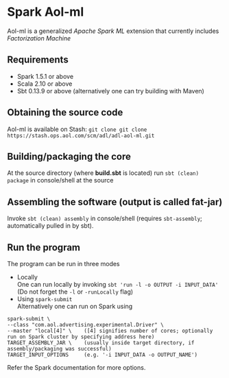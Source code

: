 # Spark Aol-ml
Aol-ml is a generalized *Apache Spark ML* extension that currently includes *Factorization Machine*

## Requirements
* Spark 1.5.1 or above 
* Scala 2.10 or above
* Sbt 0.13.9 or above (alternatively one can try building with Maven)

## Obtaining the source code
Aol-ml is available on Stash: ``` git clone git clone https://stash.ops.aol.com/scm/adl/adl-aol-ml.git ``` <br/>

## Building/packaging the core
At the source directory (where **build.sbt** is located) run ```sbt (clean) package``` in console/shell at the source <br/>

## Assembling the software (output is called fat-jar)
Invoke ```sbt (clean) assembly``` in console/shell (requires `sbt-assembly`; automatically pulled in by sbt).

## Run the program
The program can be run in three modes
* Locally <br/>
One can run locally by invoking ```sbt 'run -l -o OUTPUT -i INPUT_DATA'``` (Do not forget the `-l` or `-runLocally` flag) <br/>
* Using `spark-submit` <br/>
Alternatively one can run on Spark using 

```
spark-submit \ 
--class "com.aol.advertising.experimental.Driver" \ 
--master "local[4]" \    ([4] signifies number of cores; optionally run on Spark cluster by specifying address here) 
TARGET_ASSEMBLY_JAR \    (usually inside target directory, if assembly/packaging was successful)
TARGET_INPUT_OPTIONS     (e.g. '-i INPUT_DATA -o OUTPUT_NAME')
```
Refer the Spark documentation for more options.
